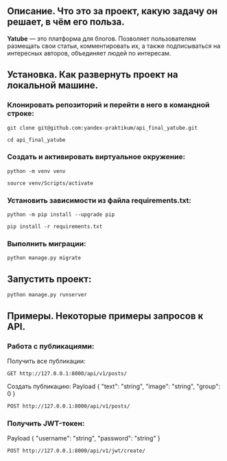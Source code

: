 ## Описание. Что это за проект, какую задачу он решает, в чём его польза.
**Yatube** — это платформа для блогов. Позволяет пользователям размещать свои статьи, комментировать их, а также подписываться на интересных авторов, объединяет людей по интересам. 

## Установка. Как развернуть проект на локальной машине.

### Клонировать репозиторий и перейти в него в командной строке:

```
git clone git@github.com:yandex-praktikum/api_final_yatube.git
```

```
cd api_final_yatube
```

### Cоздать и активировать виртуальное окружение:

```
python -m venv venv
```

```
source venv/Scripts/activate
```
### Установить зависимости из файла requirements.txt:

```
python -m pip install --upgrade pip
```

```
pip install -r requirements.txt
```

### Выполнить миграции:

```
python manage.py migrate
```

## Запустить проект:

```
python manage.py runserver
```

## Примеры. Некоторые примеры запросов к API.

### Работа с публикациями:
Получить все публикации:
```
GET http://127.0.0.1:8000/api/v1/posts/
```
Создать публикацию:
Payload
{
  "text": "string",
  "image": "string",
  "group": 0
}
```
POST http://127.0.0.1:8000/api/v1/posts/
```
### Получить JWT-токен:
Payload
{
  "username": "string",
  "password": "string"
}
```
POST http://127.0.0.1:8000/api/v1/jwt/create/
```